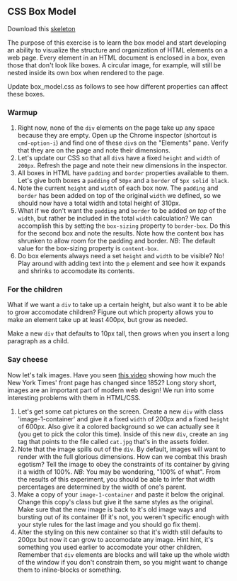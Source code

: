 ## CSS Box Model

Download this [skeleton][skeleton]

[skeleton]: ./skeleton.zip

The purpose of this exercise is to learn the box model and start developing an
ability to visualize the structure and organization of HTML elements on a web
page. Every element in an HTML document is enclosed in a box, even those that
don't look like boxes. A circular image, for example, will still be nested
inside its own box when rendered to the page.

Update box_model.css as follows to see how different properties can affect these
boxes.

### Warmup

1. Right now, none of the `div` elements on the page take up any space because
   they are empty. Open up the Chrome inspector (shortcut is `cmd-option-i`) and
   find one of these `div`s on the "Elements" pane. Verify that they are on the
   page and note their dimensions.
2. Let's update our CSS so that all `div`s have a fixed `height` and
   `width` of `200px`. Refresh the page and note their new dimensions in the
   inspector.
3. All boxes in HTML have `padding` and `border` properties available to them.
   Let's give both boxes a `padding` of `50px` and a `border` of `5px solid black`.
4. Note the current `height` and `width` of each box now. The `padding` and `border`
   has been added on top of the original `width` we defined, so we should now have
   a total width and total height of 310px.
5. What if we don't want the `padding` and `border` to be added _on top_ of the
   `width`, but rather be included in the total `width` calculation? We can
   accomplish this by setting the `box-sizing` property to `border-box`. Do this
   for the second box and note the results. Note how the content box has
   shrunken to allow room for the padding and border. *NB*: The default value for
   the box-sizing property is `content-box`.
6. Do box elements always need a set `height` and `width` to be visible? No! Play
   around with adding text into the `p` element and see how it expands and
   shrinks to accomodate its contents.

### For the children

What if we want a `div` to take up a certain height, but also want it to be able
to grow accomodate children? Figure out which property allows you to make an
element take up at least 400px, but grow as needed.

Make a new `div` that defaults to 10px tall, then grows when you insert a long
paragraph as a child.

### Say cheese

Now let's talk images. Have you seen [this video](nyt-front-page-video)
showing how much the New York Times' front page has changed since 1852? Long
story short, images are an important part of modern web design! We run into some
interesting problems with them in HTML/CSS.

1. Let's get some cat pictures on the screen. Create a new `div` with class
   'image-1-container' and give it a fixed `width` of 200px and a fixed `height`
   of 600px. Also give it a colored background so we can actually see it (you
   get to pick the color this time). Inside of this new `div`, create an `img`
   tag that points to the file called `cat.jpg` that's in the assets folder. 
2. Note that the image spills out of the `div`. By default, images will want to
   render with the full glorious dimensions. How can we combat this brash
   egotism? Tell the image to obey the constraints of its container by giving it
   a width of 100%. *NB*: You may be wondering, "100% of what". From the results
   of this experiment, you should be able to infer that width percentages are
   determined by the width of one's parent.
3. Make a copy of your `image-1-container` and paste it below the original.
   Change this copy's class but give it the same styles as the original. Make
   sure that the new image is back to it's old image ways and bursting out of its
   container (If it's not, you weren't specific enough with your style rules for
   the last image and you should go fix them).
4. Alter the styling on this new container so that it's width still defaults to
   200px but now it can grow to accomodate any image. Hint hint, it's something
   you used earlier to accomodate your other children. Remember that `div`
   elements are blocks and will take up the whole width of the window if you
   don't constrain them, so you might want to change them to inline-blocks or
   something.

[nyt-front-page-video]: https://flowingdata.com/2017/02/21/evolution-of-the-new-york-times-front-page/
